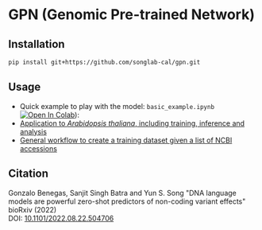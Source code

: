 # GPN (Genomic Pre-trained Network)

## Installation
```bash
pip install git+https://github.com/songlab-cal/gpn.git
```

## Usage
* Quick example to play with the model: `basic_example.ipynb` [![Open In Colab](https://colab.research.google.com/assets/colab-badge.svg)](https://colab.research.google.com/github/songlab-cal/gpn/blob/main/basic_example.ipynb)):
* [Application to *Arabidopsis thaliana*, including training, inference and analysis](analysis/arabidopsis)
* [General workflow to create a training dataset given a list of NCBI accessions](workflow/make_dataset_from_ncbi/Snakefile)

## Citation
Gonzalo Benegas, Sanjit Singh Batra and Yun S. Song "DNA language models are powerful zero-shot predictors of non-coding variant effects" bioRxiv (2022)  
DOI: [10.1101/2022.08.22.504706](https://doi.org/10.1101/2022.08.22.504706)
